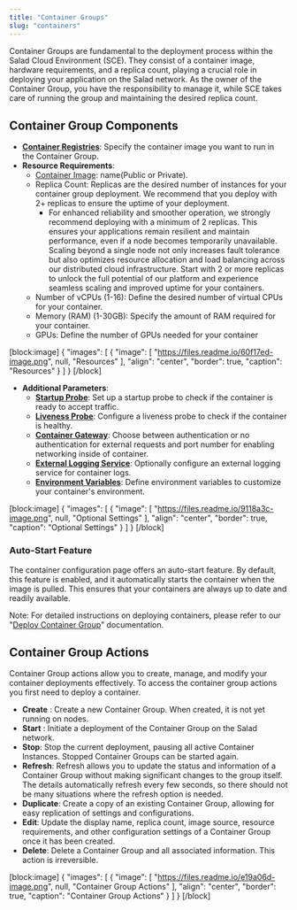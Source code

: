 ```yaml
---
title: "Container Groups"
slug: "containers"
---
```

Container Groups are fundamental to the deployment process within the Salad Cloud Environment (SCE). They consist of a container image, hardware requirements, and a replica count, playing a crucial role in deploying your application on the Salad network. As the owner of the Container Group, you have the responsibility to manage it, while SCE takes care of running the group and maintaining the desired replica count.

## Container Group Components

- **[Container Registries](https://docs.salad.com/docs/container-registries)**: Specify the container image you want to run in the Container Group.
- **Resource Requirements**:
  - [Container Image](https://docs.salad.com/docs/container-registries): name(Public or Private). 
  - Replica Count:  Replicas are the desired number of instances for your container group deployment.  We recommend that you deploy with 2+ replicas to ensure the uptime of your deployment.
    - For enhanced reliability and smoother operation, we strongly recommend deploying with a minimum of 2 replicas. This ensures your applications remain resilient and maintain performance, even if a node becomes temporarily unavailable. Scaling beyond a single node not only increases fault tolerance but also optimizes resource allocation and load balancing across our distributed cloud infrastructure. Start with 2 or more replicas to unlock the full potential of our platform and experience seamless scaling and improved uptime for your containers.
  - Number of vCPUs (1-16): Define the desired number of virtual CPUs for your container.
  - Memory (RAM) (1-30GB): Specify the amount of RAM required for your container.
  - GPUs: Define the number of GPUs needed for your container

[block:image]
{
  "images": [
    {
      "image": [
        "https://files.readme.io/60f17ed-image.png",
        null,
        "Resources"
      ],
      "align": "center",
      "border": true,
      "caption": "Resources"
    }
  ]
}
[/block]


- **Additional Parameters**:
  - **[Startup Probe](https://docs.salad.com/docs/startup-probes)**: Set up a startup probe to check if the container is ready to accept traffic.
  - **[Liveness Probe](https://docs.salad.com/docs/liveness-probes)**: Configure a liveness probe to check if the container is healthy.
  - **[Container Gateway](https://docs.salad.com/docs/networking)**: Choose between authentication or no authentication for external requests and port number for enabling networking inside of container.
  - **[External Logging Service](https://docs.salad.com/docs/external-logging)**: Optionally configure an external logging service for container logs.
  - **[Environment Variables](https://docs.salad.com/docs/environment-variables)**: Define environment variables to customize your container's environment.

[block:image]
{
  "images": [
    {
      "image": [
        "https://files.readme.io/9118a3c-image.png",
        null,
        "Optional Settings"
      ],
      "align": "center",
      "border": true,
      "caption": "Optional Settings"
    }
  ]
}
[/block]


### Auto-Start Feature

The container configuration page offers an auto-start feature. By default, this feature is enabled, and it automatically starts the container when the image is pulled. This ensures that your containers are always up to date and readily available.

Note: For detailed instructions on deploying containers, please refer to our "[Deploy Container Group](https://docs.salad.com/docs/deploy-containers)" documentation.

## Container Group Actions

Container Group actions  allow you to create, manage, and modify your container deployments effectively. To access the container group actions you first need to deploy a container.

- **Create** : Create a new Container Group. When created, it is not yet running on nodes.
- **Start** : Initiate a deployment of the Container Group on the Salad network.
- **Stop**: Stop the current deployment, pausing all active Container Instances. Stopped Container Groups can be started again.
- **Refresh**: Refresh allows you to update the status and information of a Container Group without making significant changes to the group itself.  The details automatically refresh every few seconds, so there should not be many situations where the refresh option is needed.  
- **Duplicate**: Create a copy of an existing Container Group, allowing for easy replication of settings and configurations.
- **Edit**: Update the display name, replica count, image source, resource requirements, and other configuration settings of a Container Group once it has been created.
- **Delete**: Delete a Container Group and all associated information. This action is irreversible.

[block:image]
{
  "images": [
    {
      "image": [
        "https://files.readme.io/e19a06d-image.png",
        null,
        "Container Group Actions"
      ],
      "align": "center",
      "border": true,
      "caption": "Container Group Actions"
    }
  ]
}
[/block]
